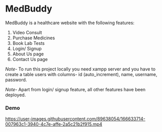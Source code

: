 # MedBuddy

MedBuddy is a healthcare website with the following features:
1. Video Consult
2. Purchase Medicines
3. Book Lab Tests
4. Login/ Signup
5. About Us page
6. Contact Us page

*Note-* To run this project locally you need xampp server and you have to create a table users with columns- id (auto_increment), name, username, password.

*Note-* Apart from login/ signup feature, all other features have been deployed.

### Demo

https://user-images.githubusercontent.com/89638054/166633714-007963c1-3940-4c7e-affe-2a5c21b2f915.mp4


